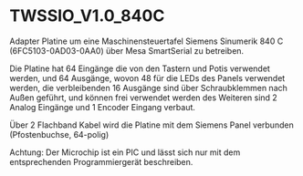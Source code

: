 # TWSSIO_V1.0_840C

Adapter Platine um eine Maschinensteuertafel Siemens Sinumerik 840 C  (6FC5103-0AD03-0AA0)
über Mesa SmartSerial zu betreiben.

Die Platine hat 64 Eingänge die von den Tastern und Potis verwendet werden,
und 64 Ausgänge, wovon 48 für die LEDs des Panels verwendet werden,
die verbleibenden 16 Ausgänge sind über Schraubklemmen nach Außen geführt, und können frei verwendet werden
des Weiteren sind 2 Analog Eingänge und 1 Encoder Eingang verbaut.

Über 2 Flachband Kabel wird die Platine mit dem Siemens Panel verbunden (Pfostenbuchse, 64-polig)


Achtung: Der Microchip ist ein PIC und lässt sich nur mit dem entsprechenden Programmiergerät beschreiben.

